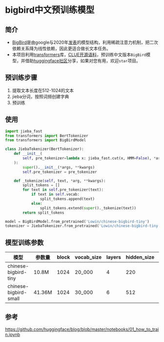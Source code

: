 # bigbird中文预训练模型

## 简介
+ [BigBird](https://github.com/google-research/bigbird)是由google与2020年[发表](https://arxiv.org/abs/2007.14062)的模型结构，利用稀疏注意力机制，把二次依赖关系降为线性依赖，因此更适合做长文本任务。
+ 本项目利用[transformers](https://github.com/huggingface/transformers)库，[CLUE开源语料](https://github.com/brightmart/nlp_chinese_corpus)，预训练中文版本`BigBird`模型，并借助[huggingface社区](https://huggingface.co/Lowin)分享，如果对您有用，欢迎`star`项目。

## 预训练步骤
1. 提取文本长度在512-1024的文本
2. jieba分词，按照词频创建字典
3. 预训练

## 使用
```python
import jieba_fast
from transformers import BertTokenizer
from transformers import BigBirdModel

class JiebaTokenizer(BertTokenizer):
    def __init__(
        self, pre_tokenizer=lambda x: jieba_fast.cut(x, HMM=False), *args, **kwargs
    ):
        super().__init__(*args, **kwargs)
        self.pre_tokenizer = pre_tokenizer

    def _tokenize(self, text, *arg, **kwargs):
        split_tokens = []
        for text in self.pre_tokenizer(text):
            if text in self.vocab:
                split_tokens.append(text)
            else:
                split_tokens.extend(super()._tokenize(text))
        return split_tokens

model = BigBirdModel.from_pretrained('Lowin/chinese-bigbird-tiny')
tokenizer = JiebaTokenizer.from_pretrained('Lowin/chinese-bigbird-tiny')
```
## 模型训练参数
|模型|参数量|block|vocab_size|layers|hidden_size|heads|显存|batch_size|gradient_accumulation_steps|total_step|
|-|-|-|-|-|-|-|-|-|-|-|
|chinese-bigbird-tiny|10.8M|1024|20_000|4|220|11|8000*2|16|4|150K
|chinese-bigbird-small|41.36M|1024|30_000|6|512|8|12000|18|6|150K

## 参考

https://github.com/huggingface/blog/blob/master/notebooks/01_how_to_train.ipynb

